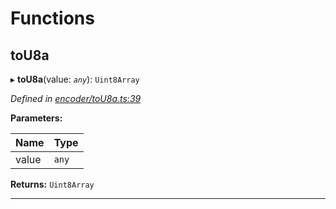 

# Functions

<a id="tou8a"></a>

##  toU8a

▸ **toU8a**(value: *`any`*): `Uint8Array`

*Defined in [encoder/toU8a.ts:39](https://github.com/polkadot-js/common/blob/caec22d/packages/util-rlp/src/encoder/toU8a.ts#L39)*

**Parameters:**

| Name | Type |
| ------ | ------ |
| value | `any` |

**Returns:** `Uint8Array`

___

